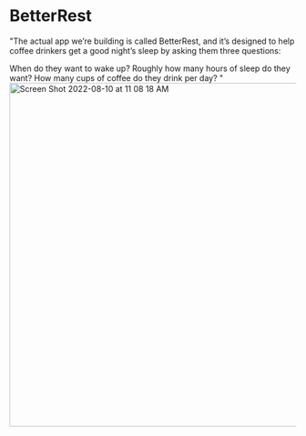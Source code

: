 # BetterRest
"The actual app we’re building is called BetterRest, and it’s designed to help coffee drinkers get a good night’s sleep by asking them three questions:

When do they want to wake up?
Roughly how many hours of sleep do they want?
How many cups of coffee do they drink per day?
"
<img width="604" alt="Screen Shot 2022-08-10 at 11 08 18 AM" src="https://user-images.githubusercontent.com/110336226/183801727-626b7d8c-b0c2-4142-845a-802c28185b41.png">
